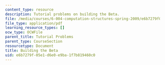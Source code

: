 ```yaml
---
content_type: resource
description: Tutorial problems on building the Beta.
file: /media/courses/6-004-computation-structures-spring-2009/e6b7279f05e1d6e0e9ba1f7b819460c0_MIT6_004s09_tutor14.pdf
file_type: application/pdf
learning_resource_types: []
ocw_type: OCWFile
parent_title: Tutorial Problems
parent_type: CourseSection
resourcetype: Document
title: Building the Beta
uid: e6b7279f-05e1-d6e0-e9ba-1f7b819460c0
---
```

